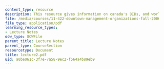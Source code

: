 ```yaml
---
content_type: resource
description: This resource gives information on canada's BIDs, and world's first BID.
file: /media/courses/11-422-downtown-management-organizations-fall-2006/a0be061c3f7e7a589ec2f564a4b89eb9_lecture2.pdf
file_type: application/pdf
learning_resource_types:
- Lecture Notes
ocw_type: OCWFile
parent_title: Lecture Notes
parent_type: CourseSection
resourcetype: Document
title: lecture2.pdf
uid: a0be061c-3f7e-7a58-9ec2-f564a4b89eb9
---
```

